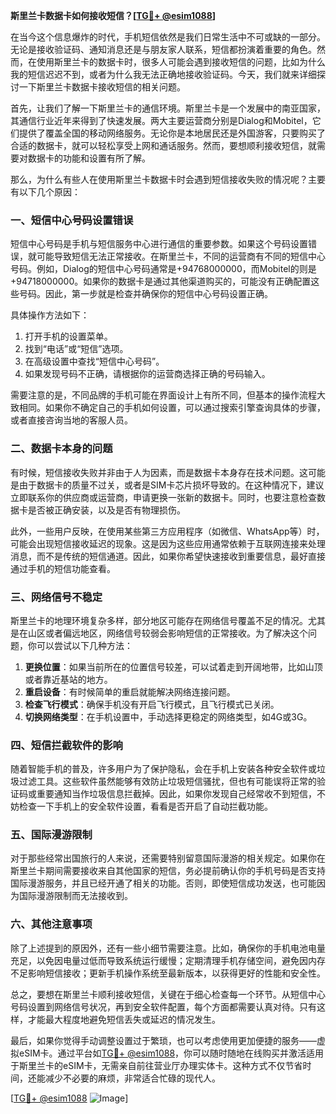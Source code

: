 **斯里兰卡数据卡如何接收短信？[[TG💪+ @esim1088](https://t.me/s/esim1088)]**

在当今这个信息爆炸的时代，手机短信依然是我们日常生活中不可或缺的一部分。无论是接收验证码、通知消息还是与朋友家人联系，短信都扮演着重要的角色。然而，在使用斯里兰卡的数据卡时，很多人可能会遇到接收短信的问题，比如为什么我的短信迟迟不到，或者为什么我无法正确地接收验证码。今天，我们就来详细探讨一下斯里兰卡数据卡接收短信的相关问题。

首先，让我们了解一下斯里兰卡的通信环境。斯里兰卡是一个发展中的南亚国家，其通信行业近年来得到了快速发展。两大主要运营商分别是Dialog和Mobitel，它们提供了覆盖全国的移动网络服务。无论你是本地居民还是外国游客，只要购买了合适的数据卡，就可以轻松享受上网和通话服务。然而，要想顺利接收短信，就需要对数据卡的功能和设置有所了解。

那么，为什么有些人在使用斯里兰卡数据卡时会遇到短信接收失败的情况呢？主要有以下几个原因：

### 一、短信中心号码设置错误

短信中心号码是手机与短信服务中心进行通信的重要参数。如果这个号码设置错误，就可能导致短信无法正常接收。在斯里兰卡，不同的运营商有不同的短信中心号码。例如，Dialog的短信中心号码通常是+94768000000，而Mobitel的则是+94718000000。如果你的数据卡是通过其他渠道购买的，可能没有正确配置这些号码。因此，第一步就是检查并确保你的短信中心号码设置正确。

具体操作方法如下：
1. 打开手机的设置菜单。
2. 找到“电话”或“短信”选项。
3. 在高级设置中查找“短信中心号码”。
4. 如果发现号码不正确，请根据你的运营商选择正确的号码输入。

需要注意的是，不同品牌的手机可能在界面设计上有所不同，但基本的操作流程大致相同。如果你不确定自己的手机如何设置，可以通过搜索引擎查询具体的步骤，或者直接咨询当地的客服人员。

### 二、数据卡本身的问题

有时候，短信接收失败并非由于人为因素，而是数据卡本身存在技术问题。这可能是由于数据卡的质量不过关，或者是SIM卡芯片损坏导致的。在这种情况下，建议立即联系你的供应商或运营商，申请更换一张新的数据卡。同时，也要注意检查数据卡是否被正确安装，以及是否有物理损伤。

此外，一些用户反映，在使用某些第三方应用程序（如微信、WhatsApp等）时，可能会出现短信接收延迟的现象。这是因为这些应用通常依赖于互联网连接来处理消息，而不是传统的短信通道。因此，如果你希望快速接收到重要信息，最好直接通过手机的短信功能查看。

### 三、网络信号不稳定

斯里兰卡的地理环境复杂多样，部分地区可能存在网络信号覆盖不足的情况。尤其是在山区或者偏远地区，网络信号较弱会影响短信的正常接收。为了解决这个问题，你可以尝试以下几种方法：

1. **更换位置**：如果当前所在的位置信号较差，可以试着走到开阔地带，比如山顶或者靠近基站的地方。
2. **重启设备**：有时候简单的重启就能解决网络连接问题。
3. **检查飞行模式**：确保手机没有开启飞行模式，且飞行模式已关闭。
4. **切换网络类型**：在手机设置中，手动选择更稳定的网络类型，如4G或3G。

### 四、短信拦截软件的影响

随着智能手机的普及，许多用户为了保护隐私，会在手机上安装各种安全软件或垃圾过滤工具。这些软件虽然能够有效防止垃圾短信骚扰，但也有可能误将正常的验证码或重要通知当作垃圾信息拦截掉。因此，如果你发现自己经常收不到短信，不妨检查一下手机上的安全软件设置，看看是否开启了自动拦截功能。

### 五、国际漫游限制

对于那些经常出国旅行的人来说，还需要特别留意国际漫游的相关规定。如果你在斯里兰卡期间需要接收来自其他国家的短信，务必提前确认你的手机号码是否支持国际漫游服务，并且已经开通了相关的功能。否则，即使短信成功发送，也可能因为国际漫游限制而无法接收到。

### 六、其他注意事项

除了上述提到的原因外，还有一些小细节需要注意。比如，确保你的手机电池电量充足，以免因电量过低而导致系统运行缓慢；定期清理手机存储空间，避免因内存不足影响短信接收；更新手机操作系统至最新版本，以获得更好的性能和安全性。

总之，要想在斯里兰卡顺利接收短信，关键在于细心检查每一个环节。从短信中心号码设置到网络信号状况，再到安全软件配置，每个方面都需要认真对待。只有这样，才能最大程度地避免短信丢失或延迟的情况发生。

最后，如果你觉得手动调整设置过于繁琐，也可以考虑使用更加便捷的服务——虚拟eSIM卡。通过平台如[TG💪+ @esim1088](https://t.me/s/esim1088)，你可以随时随地在线购买并激活适用于斯里兰卡的eSIM卡，无需亲自前往营业厅办理实体卡。这种方式不仅节省时间，还能减少不必要的麻烦，非常适合忙碌的现代人。

[[TG💪+ @esim1088](https://t.me/s/esim1088) ![Image](https://i.postimg.cc/4NQfJmqS/Snipaste-2025-05-13-00-14-12.png)]